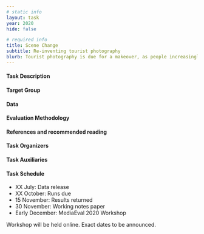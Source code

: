 ```yaml
---
# static info
layout: task
year: 2020
hide: false

# required info
title: Scene Change
subtitle: Re-inventing tourist photography
blurb: Tourist photography is due for a makeover, as people increasingly avoid travel due to environmental or safety concerns. In this task, participants create image composites: given a photo of a person, change the background to a popular tourist site. The special twist: A Scene Change photo must be fun without being deceptive. In other words, the photo fools you at first, but is identifiable as a composite upon closer inspection.
---
```

<!-- # please respect the structure below-->


#### Task Description


#### Target Group


#### Data


#### Evaluation Methodology


#### References and recommended reading
<!-- # Please use the ACM format for references https://www.acm.org/publications/authors/reference-formatting (but no DOI needed)-->
<!-- # The paper title should be a hyperlink leading to the paper online-->

#### Task Organizers
<!-- # add the email address of the contact organizer-->

#### Task Auxiliaries
<!-- # if there are people helping with the task, but are not bearing the main responsibility for the task, they are auxiliaries. Please delete this heading if you have no auxiliaries-->

#### Task Schedule
* XX July: Data release <!-- # Replace XX with your date. Latest possible is 31 July-->
* XX October: Runs due <!-- # Replace XX with your date. Latest possible is 31 October-->
* 15 November: Results returned  <!-- Fixed. Please do not change-->
* 30 November: Working notes paper  <!-- Fixed. Please do not change-->
* Early December: MediaEval 2020 Workshop <!-- Fixed. Please do not change-->

Workshop will be held online. Exact dates to be announced.

